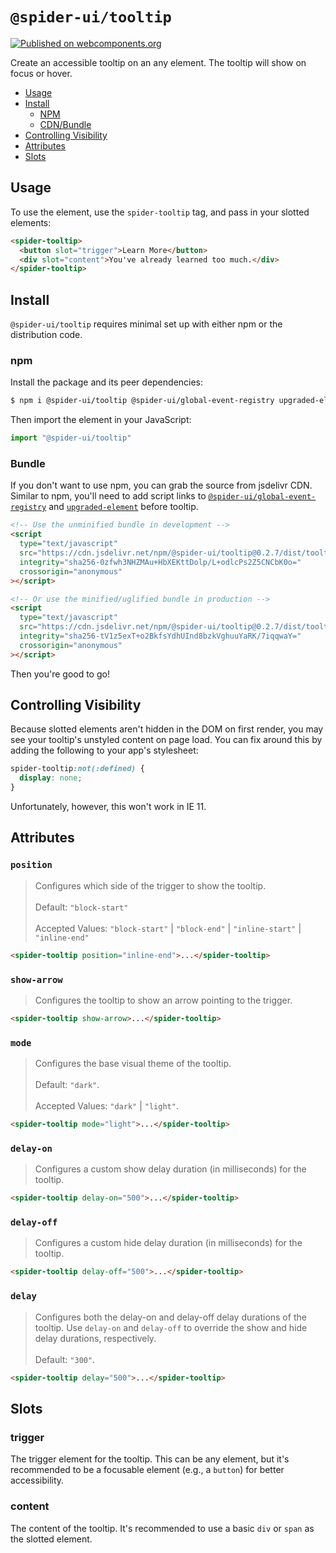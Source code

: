 # `@spider-ui/tooltip`

[![Published on webcomponents.org](https://img.shields.io/badge/webcomponents.org-published-blue.svg)](https://www.webcomponents.org/element/owner/my-element)

Create an accessible tooltip on an any element. The tooltip will show on focus or hover.

- [Usage](#usage)
- [Install](#install)
  - [NPM](#npm)
  - [CDN/Bundle](#cdn-bundle)
- [Controlling Visibility](#controlling-visibility)
- [Attributes](#attributes)
- [Slots](#slots)

## Usage

To use the element, use the `spider-tooltip` tag, and pass in your slotted elements:

```html
<spider-tooltip>
  <button slot="trigger">Learn More</button>
  <div slot="content">You've already learned too much.</div>
</spider-tooltip>
```

## Install

`@spider-ui/tooltip` requires minimal set up with either npm or the distribution code.

### npm

Install the package and its peer dependencies:

```sh
$ npm i @spider-ui/tooltip @spider-ui/global-event-registry upgraded-element
```

Then import the element in your JavaScript:

```js
import "@spider-ui/tooltip"
```

### Bundle

If you don't want to use npm, you can grab the source from jsdelivr CDN. Similar to npm, you'll need to add script links to [`@spider-ui/global-event-registry`](https://github.com/geotrev/spider-ui/tree/develop/packages/global-event-registry#install) and [`upgraded-element`](https://github.com/geotrev/upgraded-element#install) before tooltip.

```html
<!-- Use the unminified bundle in development -->
<script
  type="text/javascript"
  src="https://cdn.jsdelivr.net/npm/@spider-ui/tooltip@0.2.7/dist/tooltip.js"
  integrity="sha256-0zfwh3NHZMAu+HbXEKttDolp/L+odlcPs2Z5CNCbK0o="
  crossorigin="anonymous"
></script>

<!-- Or use the minified/uglified bundle in production -->
<script
  type="text/javascript"
  src="https://cdn.jsdelivr.net/npm/@spider-ui/tooltip@0.2.7/dist/tooltip.min.js"
  integrity="sha256-tV1z5exT+o2BkfsYdhUInd8bzkVghuuYaRK/7iqqwaY="
  crossorigin="anonymous"
></script>
```

Then you're good to go!

## Controlling Visibility

Because slotted elements aren't hidden in the DOM on first render, you may see your tooltip's unstyled content on page load. You can fix around this by adding the following to your app's stylesheet:

```css
spider-tooltip:not(:defined) {
  display: none;
}
```

Unfortunately, however, this won't work in IE 11.

## Attributes

### `position`

> Configures which side of the trigger to show the tooltip.<br/><br/>Default: `"block-start"`<br/><br/>Accepted Values: `"block-start"` | `"block-end"` | `"inline-start"` | `"inline-end"`

```html
<spider-tooltip position="inline-end">...</spider-tooltip>
```

### `show-arrow`

> Configures the tooltip to show an arrow pointing to the trigger.

```html
<spider-tooltip show-arrow>...</spider-tooltip>
```

### `mode`

> Configures the base visual theme of the tooltip.<br/><br/>Default: `"dark"`.<br/><br/>Accepted Values: `"dark"` | `"light"`.

```html
<spider-tooltip mode="light">...</spider-tooltip>
```

### `delay-on`

> Configures a custom show delay duration (in milliseconds) for the tooltip.

```html
<spider-tooltip delay-on="500">...</spider-tooltip>
```

### `delay-off`

> Configures a custom hide delay duration (in milliseconds) for the tooltip.

```html
<spider-tooltip delay-off="500">...</spider-tooltip>
```

### `delay`

> Configures both the delay-on and delay-off delay durations of the tooltip. Use `delay-on` and `delay-off` to override the show and hide delay durations, respectively.<br/><br/>Default: `"300"`.

```html
<spider-tooltip delay="500">...</spider-tooltip>
```

## Slots

### trigger

The trigger element for the tooltip. This can be any element, but it's recommended to be a focusable element (e.g., a `button`) for better accessibility.

### content

The content of the tooltip. It's recommended to use a basic `div` or `span` as the slotted element.
